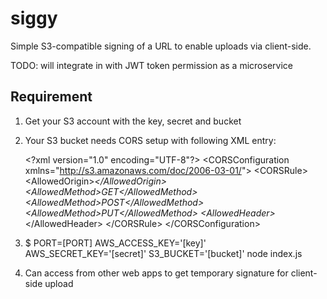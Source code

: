 # siggy

Simple S3-compatible signing of a URL to enable uploads via client-side.

TODO: will integrate in with JWT token permission as a microservice

## Requirement

1. Get your S3 account with the key, secret and bucket

2. Your S3 bucket needs CORS setup with following XML entry:


    &lt;?xml version="1.0" encoding="UTF-8"?&gt;
    &lt;CORSConfiguration xmlns="http://s3.amazonaws.com/doc/2006-03-01/"&gt;
      &lt;CORSRule&gt;
        &lt;AllowedOrigin&gt;*&lt;/AllowedOrigin&gt;
        &lt;AllowedMethod&gt;GET&lt;/AllowedMethod&gt;
        &lt;AllowedMethod&gt;POST&lt;/AllowedMethod&gt;
        &lt;AllowedMethod&gt;PUT&lt;/AllowedMethod&gt;
        &lt;AllowedHeader&gt;*&lt;/AllowedHeader&gt;
      &lt;/CORSRule&gt;
    &lt;/CORSConfiguration&gt;

3. $ PORT=[PORT] AWS_ACCESS_KEY='[key]' AWS_SECRET_KEY='[secret]' S3_BUCKET='[bucket]' node index.js

4. Can access from other web apps to get temporary signature for client-side upload

